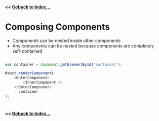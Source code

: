 #### **<<** [Goback to Index...](../README.md)
# Composing Components

- Components can be nested inside other components
- Any components can be nested because components are completely self-contained

```js

var container = document.getElementById('container');

React.renderComponent(
    <OuterComponent>
        <InnerComponent />
    </OuterComponent>
    , container
);

```
#
#### **<<** [Goback to Index...](../README.md)